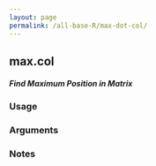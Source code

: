 ```yaml
---
layout: page
permalink: /all-base-R/max-dot-col/
---
```


## __max.col__

#### _Find Maximum Position in Matrix_

### Usage

### Arguments

### Notes
